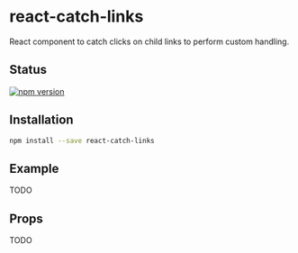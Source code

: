 # react-catch-links

React component to catch clicks on child links to perform custom handling.

## Status

[![npm version](https://badge.fury.io/js/react-catch-links.svg)](http://badge.fury.io/js/react-catch-links)

## Installation

```sh
npm install --save react-catch-links
```

## Example

TODO

## Props

TODO
